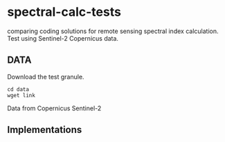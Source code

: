 # spectral-calc-tests
comparing coding solutions for remote sensing spectral index calculation. Test using Sentinel-2 Copernicus data.


## DATA
Download the test granule.

```
cd data
wget link
```
Data from Copernicus Sentinel-2


## Implementations

